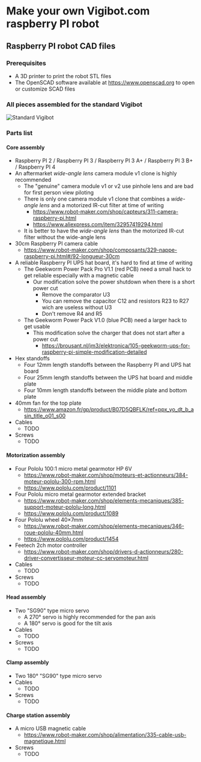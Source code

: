 # Make your own Vigibot.com raspberry PI robot

## Raspberry PI robot CAD files

### Prerequisites

- A 3D printer to print the robot STL files
- The OpenSCAD software available at https://www.openscad.org to open or customize SCAD files

### All pieces assembled for the standard Vigibot

![Standard Vigibot](https://github.com/vigibot/vigicad/blob/master/images/minus.png)

### Parts list

#### Core assembly

- Raspberry PI 2 / Raspberry PI 3 / Raspberry PI 3 A+ / Raspberry PI 3 B+ / Raspberry PI 4
- An aftermarket *wide-angle lens* camera module v1 clone is highly recommended
  - The "genuine" camera module v1 or v2 use pinhole lens and are bad for first person view piloting
  - There is only one camera module v1 clone that combines a *wide-angle lens* and a motorized IR-cut filter at time of writing
    - https://www.robot-maker.com/shop/capteurs/311-camera-raspberry-pi.html
    - https://www.aliexpress.com/item/32957419294.html
  - It is better to have the *wide-angle lens* than the motorized IR-cut filter without the wide-angle lens
- 30cm Raspberry PI camera cable
  - https://www.robot-maker.com/shop/composants/329-nappe-raspberry-pi.html#/92-longueur-30cm
- A reliable Raspberry PI UPS hat board, it's hard to find at time of writing
  - The Geekworm Power Pack Pro V1.1 (red PCB) need a small hack to get reliable especially with a magnetic cable
    - Our modification solve the power shutdown when there is a short power cut
      - Remove the comparator U3
      - You can remove the capacitor C12 and resistors R23 to R27 wich are useless without U3
      - Don't remove R4 and R5
  - The Geekworm Power Pack V1.0 (blue PCB) need a larger hack to get usable
    - This modification solve the charger that does not start after a power cut
      - https://brousant.nl/jm3/elektronica/105-geekworm-ups-for-raspberry-pi-simple-modification-detailed
- Hex standoffs
  - Four 12mm length standoffs between the Raspberry PI and UPS hat board
  - Four 25mm length standoffs between the UPS hat board and middle plate
  - Four 10mm length standoffs between the middle plate and bottom plate
- 40mm fan for the top plate
  - https://www.amazon.fr/gp/product/B07D5QBFLK/ref=ppx_yo_dt_b_asin_title_o01_s00
- Cables
  - TODO
- Screws
  - TODO

#### Motorization assembly

- Four Pololu 100:1 micro metal gearmotor HP 6V
  - https://www.robot-maker.com/shop/moteurs-et-actionneurs/384-moteur-pololu-300-rpm.html
  - https://www.pololu.com/product/1101
- Four Pololu micro metal gearmotor extended bracket
  - https://www.robot-maker.com/shop/elements-mecaniques/385-support-moteur-pololu-long.html
  - https://www.pololu.com/product/1089
- Four Pololu wheel 40×7mm
  - https://www.robot-maker.com/shop/elements-mecaniques/346-roue-pololu-40mm.html
  - https://www.pololu.com/product/1454
- Feetech 2ch motor controller
  - https://www.robot-maker.com/shop/drivers-d-actionneurs/280-driver-convertisseur-moteur-cc-servomoteur.html
- Cables
  - TODO
- Screws
  - TODO

#### Head assembly

- Two "SG90" type micro servo
  - A 270° servo is highly recommended for the pan axis
  - A 180° servo is good for the tilt axis
- Cables
  - TODO
- Screws
  - TODO

#### Clamp assembly

- Two 180° "SG90" type micro servo
- Cables
  - TODO
- Screws
  - TODO

#### Charge station assembly

- A micro USB magnetic cable
  - https://www.robot-maker.com/shop/alimentation/335-cable-usb-magnetique.html
- Screws
  - TODO
